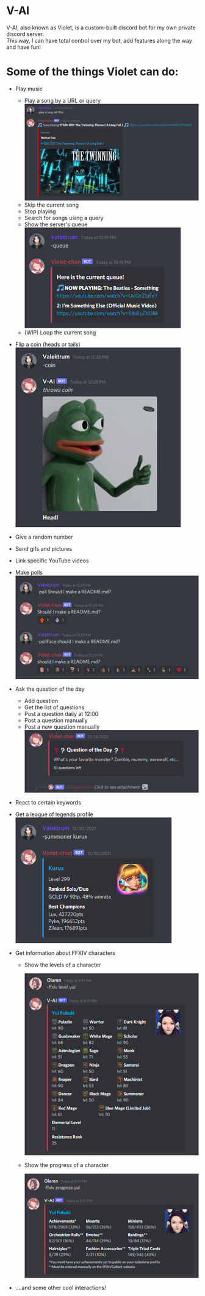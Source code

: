 # V-AI

V-AI, also known as Violet, is a custom-built discord bot for my own private discord server.  
This way, I can have total control over my bot, add features along the way and have fun!

# Some of the things Violet can do:

- Play music
  - Play a song by a URL or query
    ![Play a song](./Images/play.png "Play a song")
  - Skip the current song
  - Stop playing
  - Search for songs using a query
  - Show the server's queue  
    ![Server's queue](./Images/queue.png "Server's queue")
  - (WIP) Loop the current song
- Flip a coin (heads or tails)  
  ![Flipping a coin](./Images/coin.png "Flip a coin")
- Give a random number
- Send gifs and pictures
- Link specific YouTube videos
- Make polls  
  ![Making polls](./Images/poll.png "Making polls")
- Ask the question of the day

  - Add question
  - Get the list of questions
  - Post a question daily at 12:00
  - Post a question manually
  - Post a new question manually  
    ![QOTD](./Images/qotd.png "QOTD")

- React to certain keywords
- Get a league of legends profile  
  ![Get a league of legends profile](./Images/summoner.png "Get a league of legends profile")
- Get information about FFXIV characters
  - Show the levels of a character
  
    ![Show levels](./Images/levels.png "Show levels")
  - Show the progress of a character
  
    ![Show progress](./Images/progress.png "Show progress")
- ....and some other cool interactions!
